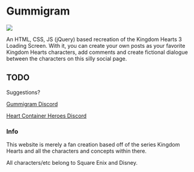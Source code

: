# Gummigram

![](https://i.imgur.com/opH8mvj.jpg)

An HTML, CSS, JS (jQuery) based recreation of the Kingdom Hearts 3 Loading Screen.
With it, you can create your own posts as your favorite Kingdom Hearts characters, add comments and create fictional dialogue between the characters on this silly social page.

## TODO



Suggestions?

[Gummigram Discord](https://discord.gg/fbChRKn)

[Heart Container Heroes Discord](https://discord.gg/teSEFWZ)


### Info

This website is merely a fan creation based off of the series Kingdom Hearts and all the characters and concepts within there.

All characters/etc belong to Square Enix and Disney.